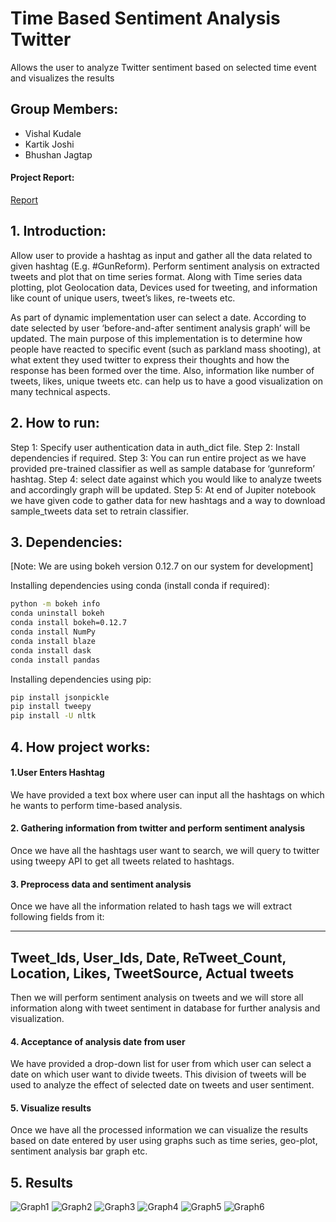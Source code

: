 # Time Based Sentiment Analysis Twitter
Allows the user to analyze Twitter sentiment based on selected time event  and visualizes  the results


## Group Members:

* Vishal Kudale
* Kartik Joshi
* Bhushan Jagtap

#### Project Report:

[Report](https://github.com/Bhushan-Jagtap-2013/Time-based-sentiment-analysis-twitter/blob/master/project_report/time-based-analysis.pdf)

## 1. Introduction:

Allow user to provide a hashtag as input and gather all the data related to given hashtag (E.g. #GunReform). Perform sentiment analysis on extracted tweets and plot that on time series format.  Along with Time series data plotting, plot Geolocation data, Devices used for tweeting, and information like count of unique users, tweet’s likes, re-tweets etc.

As part of dynamic implementation user can select a date. According to date selected by user ‘before-and-after sentiment analysis graph’ will be updated. The main purpose of this implementation is to determine how people have reacted to specific event (such as parkland mass shooting), at what extent they used twitter to express their thoughts and how the response has been formed over the time. Also, information like number of tweets, likes, unique tweets etc. can help us to have a good visualization on many technical aspects.


## 2. How to run:

Step 1: Specify user authentication data in auth_dict file.
Step 2: Install dependencies if required.
Step 3: You can run entire project as we have provided pre-trained classifier as well as sample database for ‘gunreform’ hashtag.
Step 4: select date against which you would like to analyze tweets and accordingly graph will be updated.
Step 5: At end of Jupiter notebook we have given code to gather data for new hashtags and a way to download sample_tweets data set to retrain classifier. 

## 3. Dependencies:

[Note: We are using bokeh version 0.12.7 on our system for development]

Installing dependencies using conda (install conda if required):

``` bash
python -m bokeh info
conda uninstall bokeh
conda install bokeh=0.12.7
conda install NumPy
conda install blaze
conda install dask
conda install pandas
```

Installing dependencies using pip:


```  bash 
pip install jsonpickle
pip install tweepy
pip install -U nltk
```

## 4. How project works:

#### 1.User Enters Hashtag
We have provided a text box where user can input all the hashtags on which he wants to perform time-based analysis.

#### 2. Gathering information from twitter and perform sentiment analysis 
Once we have all the hashtags user want to search, we will query to twitter using tweepy API to get all tweets related to hashtags.

#### 3. Preprocess data and sentiment analysis
Once we have all the information related to hash tags we will extract following fields from it:

----
Tweet_Ids, User_Ids, Date, ReTweet_Count, Location, Likes, TweetSource, Actual tweets
----


Then we will perform sentiment analysis on tweets and we will store all information along with tweet sentiment in database for further analysis and visualization.

#### 4. Acceptance of analysis date from user
We have provided a drop-down list for user from which user can select a date on which user want to divide tweets. This division of tweets will be used to analyze the effect of selected date on tweets and user sentiment.

#### 5. Visualize results
Once we have all the processed information we can visualize the results based on date entered by user using graphs such as time series, geo-plot, sentiment analysis bar graph etc.

## 5. Results

![Graph1](https://github.com/Bhushan-Jagtap-2013/Time-based-sentiment-analysis-twitter/blob/master/results/graph1.png)
![Graph2](https://github.com/Bhushan-Jagtap-2013/Time-based-sentiment-analysis-twitter/blob/master/results/graph2.png)
![Graph3](https://github.com/Bhushan-Jagtap-2013/Time-based-sentiment-analysis-twitter/blob/master/results/graph3.png)
![Graph4](https://github.com/Bhushan-Jagtap-2013/Time-based-sentiment-analysis-twitter/blob/master/results/graph4.png)
![Graph5](https://github.com/Bhushan-Jagtap-2013/Time-based-sentiment-analysis-twitter/blob/master/results/graph5.png)
![Graph6](https://github.com/Bhushan-Jagtap-2013/Time-based-sentiment-analysis-twitter/blob/master/results/graph6.png)
